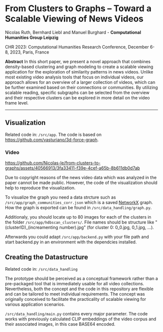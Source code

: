 # From Clusters to Graphs – Toward a Scalable Viewing of News Videos

Nicolas Ruth, Bernhard Liebl and Manuel Burghard - **Computational Humanities Group Leipzig**

CHR 2023: Computational Humanities Research Conference, December 6-8, 2023, Paris, France

**Abstract**
In this short paper, we present a novel approach that combines density-based clustering and graph modeling to create a scalable viewing application for the exploration of similarity patterns in news videos.
Unlike most existing video analysis tools that focus on individual videos, our approach allows for an overview of a larger collection of videos, which can be further examined based on their connections or communities. By utilizing scalable reading, specific subgraphs can be selected from the overview and their respective clusters can be explored in more detail on the video frame level.

---

## Visualization
Related code in: ```/src/app```. The code is based on https://github.com/vasturiano/3d-force-graph.

### Video

https://github.com/Nicolas-le/from-clusters-to-graphs/assets/40566913/3fa33411-f39e-4cef-a65b-8b611db0d7ab


Due to copyright reasons of the news video data which was analyzed in the paper cannot be made public. However, the code of the visualization should help to reproduce the visualization.

To visualize the graph you need a data strcture such as ```/src/app/graph_communities_corr.json``` which is a saved [NetworkX](https://networkx.org/) graph. How the graph is exported can be found in ```/src/data_handling/graph.py```.

Additionaly, you should locate up to 80 images for each of the clusters in the folder ```/src/app/hdbscan_clusters/```. File names should be structure like "(clusterID)_(increamenting number).jpg" (for cluster 0: 0_0.jpg, 0_1.jpg, ...).

Afterwards you could adapt ```/src/app/backend.py``` with your file path and start backend.py in an environment with the dependcies installed.

## Creating the Datastructure

Related code in: ```/src/data_handling```

The prototype should be perceived as a conceptual framework rather than a pre-packaged tool that is immediately usable for all video collections. Nevertheless, both the concept and the code in this repository are flexible and can be tailored to meet individual requirements. The concept was originally conceived to facilitate the practicality of scalable viewing for various application scenarios.

```/src/data_handling/main.py``` contains every major parameter. The code works with previously calculated CLIP embeddings of the video corpus and their associated images, in this case BASE64 encoded.
